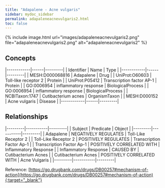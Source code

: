 ```yaml
---
title: "Adapalene - Acne vulgaris"
sidebar: mydoc_sidebar
permalink: adapaleneacnevulgaris2.html
toc: false 
---
```


{% include image.html url="images/adapaleneacnevulgaris2.png" file="adapaleneacnevulgaris2.png" alt="adapaleneacnevulgaris2" %}

## Concepts

|------------|------|---------|
| Identifier | Name | Type    |
|------------|------|---------|
| MESH:D000068816 | Adapalene | Drug |
| UniProt:O60603 | Toll-like receptor 2 | Protein |
| UniProt:P05412 | Transcription factor AP-1 | Protein |
| GO:0006954 | inflammatory response | BiologicalProcess |
| GO:0006954 | inflammatory response | BiologicalProcess |
| NCBITaxon:1747 | Cutibacterium acnes | OrganismTaxon |
| MESH:D000152 | Acne vulgaris | Disease |
|------------|------|---------|

## Relationships

|---------|-----------|---------|
| Subject | Predicate | Object  |
|---------|-----------|---------|
| Adapalene | NEGATIVELY REGULATES | Toll-Like Receptor 2 |
| Toll-Like Receptor 2 | POSITIVELY REGULATES | Transcription Factor Ap-1 |
| Transcription Factor Ap-1 | POSITIVELY CORRELATED WITH | Inflammatory Response |
| Inflammatory Response | CAUSED BY | Cutibacterium Acnes |
| Cutibacterium Acnes | POSITIVELY CORRELATED WITH | Acne Vulgaris |
|---------|-----------|---------|

Reference: [https://go.drugbank.com/drugs/DB00257#mechanism-of-action](https://go.drugbank.com/drugs/DB00257#mechanism-of-action){:target="_blank"}